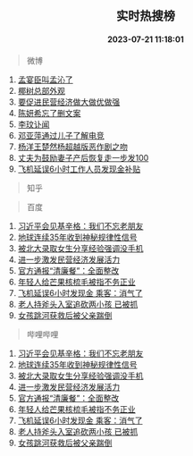 <div align="center"><h2>实时热搜榜</h2><h4>2023-07-21 11:18:01</h4></div>

> 微博  

1. [孟宴臣叫孟沁了](https://s.weibo.com/weibo?q=%23%E5%AD%9F%E5%AE%B4%E8%87%A3%E5%8F%AB%E5%AD%9F%E6%B2%81%E4%BA%86%23&t=31&band_rank=1&Refer=top)<br />
2. [椰树总部外观](https://s.weibo.com/weibo?q=%E6%A4%B0%E6%A0%91%E6%80%BB%E9%83%A8%E5%A4%96%E8%A7%82&t=31&band_rank=2&Refer=top)<br />
3. [要促进民营经济做大做优做强](https://s.weibo.com/weibo?q=%23%E8%A6%81%E4%BF%83%E8%BF%9B%E6%B0%91%E8%90%A5%E7%BB%8F%E6%B5%8E%E5%81%9A%E5%A4%A7%E5%81%9A%E4%BC%98%E5%81%9A%E5%BC%BA%23&t=31&band_rank=3&Refer=top)<br />
4. [陈妍希忘了删文案](https://s.weibo.com/weibo?q=%23%E9%99%88%E5%A6%8D%E5%B8%8C%E5%BF%98%E4%BA%86%E5%88%A0%E6%96%87%E6%A1%88%23&t=31&band_rank=4&Refer=top)<br />
5. [李玟讣闻](https://s.weibo.com/weibo?q=%23%E6%9D%8E%E7%8E%9F%E8%AE%A3%E9%97%BB%23&t=31&band_rank=5&Refer=top)<br />
6. [邓亚萍通过儿子了解电竞](https://s.weibo.com/weibo?q=%23%E9%82%93%E4%BA%9A%E8%90%8D%E9%80%9A%E8%BF%87%E5%84%BF%E5%AD%90%E4%BA%86%E8%A7%A3%E7%94%B5%E7%AB%9E%23&t=31&band_rank=6&Refer=top)<br />
7. [杨洋王楚然杨超越版恶作剧之吻](https://s.weibo.com/weibo?q=%23%E6%9D%A8%E6%B4%8B%E7%8E%8B%E6%A5%9A%E7%84%B6%E6%9D%A8%E8%B6%85%E8%B6%8A%E7%89%88%E6%81%B6%E4%BD%9C%E5%89%A7%E4%B9%8B%E5%90%BB%23&t=31&band_rank=7&Refer=top)<br />
8. [丈夫为鼓励妻子产后恢复走一步发100](https://s.weibo.com/weibo?q=%23%E4%B8%88%E5%A4%AB%E4%B8%BA%E9%BC%93%E5%8A%B1%E5%A6%BB%E5%AD%90%E4%BA%A7%E5%90%8E%E6%81%A2%E5%A4%8D%E8%B5%B0%E4%B8%80%E6%AD%A5%E5%8F%91100%23&t=31&band_rank=8&Refer=top)<br />
9. [飞机延误6小时工作人员发现金补贴](https://s.weibo.com/weibo?q=%23%E9%A3%9E%E6%9C%BA%E5%BB%B6%E8%AF%AF6%E5%B0%8F%E6%97%B6%E5%B7%A5%E4%BD%9C%E4%BA%BA%E5%91%98%E5%8F%91%E7%8E%B0%E9%87%91%E8%A1%A5%E8%B4%B4%23&t=31&band_rank=9&Refer=top)<br />

> 知乎  


> 百度  

1. [习近平会见基辛格：我们不忘老朋友](https://www.baidu.com/s?wd=%E4%B9%A0%E8%BF%91%E5%B9%B3%E4%BC%9A%E8%A7%81%E5%9F%BA%E8%BE%9B%E6%A0%BC%EF%BC%9A%E6%88%91%E4%BB%AC%E4%B8%8D%E5%BF%98%E8%80%81%E6%9C%8B%E5%8F%8B&sa=fyb_news&rsv_dl=fyb_news)<br />
2. [地球连续35年收到神秘规律性信号](https://www.baidu.com/s?wd=%E5%9C%B0%E7%90%83%E8%BF%9E%E7%BB%AD35%E5%B9%B4%E6%94%B6%E5%88%B0%E7%A5%9E%E7%A7%98%E8%A7%84%E5%BE%8B%E6%80%A7%E4%BF%A1%E5%8F%B7&sa=fyb_news&rsv_dl=fyb_news)<br />
3. [被北大录取女生分享经验强调没手机](https://www.baidu.com/s?wd=%E8%A2%AB%E5%8C%97%E5%A4%A7%E5%BD%95%E5%8F%96%E5%A5%B3%E7%94%9F%E5%88%86%E4%BA%AB%E7%BB%8F%E9%AA%8C%E5%BC%BA%E8%B0%83%E6%B2%A1%E6%89%8B%E6%9C%BA&sa=fyb_news&rsv_dl=fyb_news)<br />
4. [进一步激发民营经济发展活力](https://www.baidu.com/s?wd=%E8%BF%9B%E4%B8%80%E6%AD%A5%E6%BF%80%E5%8F%91%E6%B0%91%E8%90%A5%E7%BB%8F%E6%B5%8E%E5%8F%91%E5%B1%95%E6%B4%BB%E5%8A%9B&sa=fyb_news&rsv_dl=fyb_news)<br />
5. [官方通报“清廉餐”：全面整改](https://www.baidu.com/s?wd=%E5%AE%98%E6%96%B9%E9%80%9A%E6%8A%A5%E2%80%9C%E6%B8%85%E5%BB%89%E9%A4%90%E2%80%9D%EF%BC%9A%E5%85%A8%E9%9D%A2%E6%95%B4%E6%94%B9&sa=fyb_news&rsv_dl=fyb_news)<br />
6. [年轻人给芒果核梳毛被指不务正业](https://www.baidu.com/s?wd=%E5%B9%B4%E8%BD%BB%E4%BA%BA%E7%BB%99%E8%8A%92%E6%9E%9C%E6%A0%B8%E6%A2%B3%E6%AF%9B%E8%A2%AB%E6%8C%87%E4%B8%8D%E5%8A%A1%E6%AD%A3%E4%B8%9A&sa=fyb_news&rsv_dl=fyb_news)<br />
7. [飞机延误6小时发现金 乘客：消气了](https://www.baidu.com/s?wd=%E9%A3%9E%E6%9C%BA%E5%BB%B6%E8%AF%AF6%E5%B0%8F%E6%97%B6%E5%8F%91%E7%8E%B0%E9%87%91+%E4%B9%98%E5%AE%A2%EF%BC%9A%E6%B6%88%E6%B0%94%E4%BA%86&sa=fyb_news&rsv_dl=fyb_news)<br />
8. [老人持斧头入室追砍两小孩 已被抓](https://www.baidu.com/s?wd=%E8%80%81%E4%BA%BA%E6%8C%81%E6%96%A7%E5%A4%B4%E5%85%A5%E5%AE%A4%E8%BF%BD%E7%A0%8D%E4%B8%A4%E5%B0%8F%E5%AD%A9+%E5%B7%B2%E8%A2%AB%E6%8A%93&sa=fyb_news&rsv_dl=fyb_news)<br />
9. [女孩跳河获救后被父亲踹倒](https://www.baidu.com/s?wd=%E5%A5%B3%E5%AD%A9%E8%B7%B3%E6%B2%B3%E8%8E%B7%E6%95%91%E5%90%8E%E8%A2%AB%E7%88%B6%E4%BA%B2%E8%B8%B9%E5%80%92&sa=fyb_news&rsv_dl=fyb_news)<br />

> 哔哩哔哩  

1. [习近平会见基辛格：我们不忘老朋友](https://www.baidu.com/s?wd=%E4%B9%A0%E8%BF%91%E5%B9%B3%E4%BC%9A%E8%A7%81%E5%9F%BA%E8%BE%9B%E6%A0%BC%EF%BC%9A%E6%88%91%E4%BB%AC%E4%B8%8D%E5%BF%98%E8%80%81%E6%9C%8B%E5%8F%8B&sa=fyb_news&rsv_dl=fyb_news)<br />
2. [地球连续35年收到神秘规律性信号](https://www.baidu.com/s?wd=%E5%9C%B0%E7%90%83%E8%BF%9E%E7%BB%AD35%E5%B9%B4%E6%94%B6%E5%88%B0%E7%A5%9E%E7%A7%98%E8%A7%84%E5%BE%8B%E6%80%A7%E4%BF%A1%E5%8F%B7&sa=fyb_news&rsv_dl=fyb_news)<br />
3. [被北大录取女生分享经验强调没手机](https://www.baidu.com/s?wd=%E8%A2%AB%E5%8C%97%E5%A4%A7%E5%BD%95%E5%8F%96%E5%A5%B3%E7%94%9F%E5%88%86%E4%BA%AB%E7%BB%8F%E9%AA%8C%E5%BC%BA%E8%B0%83%E6%B2%A1%E6%89%8B%E6%9C%BA&sa=fyb_news&rsv_dl=fyb_news)<br />
4. [进一步激发民营经济发展活力](https://www.baidu.com/s?wd=%E8%BF%9B%E4%B8%80%E6%AD%A5%E6%BF%80%E5%8F%91%E6%B0%91%E8%90%A5%E7%BB%8F%E6%B5%8E%E5%8F%91%E5%B1%95%E6%B4%BB%E5%8A%9B&sa=fyb_news&rsv_dl=fyb_news)<br />
5. [官方通报“清廉餐”：全面整改](https://www.baidu.com/s?wd=%E5%AE%98%E6%96%B9%E9%80%9A%E6%8A%A5%E2%80%9C%E6%B8%85%E5%BB%89%E9%A4%90%E2%80%9D%EF%BC%9A%E5%85%A8%E9%9D%A2%E6%95%B4%E6%94%B9&sa=fyb_news&rsv_dl=fyb_news)<br />
6. [年轻人给芒果核梳毛被指不务正业](https://www.baidu.com/s?wd=%E5%B9%B4%E8%BD%BB%E4%BA%BA%E7%BB%99%E8%8A%92%E6%9E%9C%E6%A0%B8%E6%A2%B3%E6%AF%9B%E8%A2%AB%E6%8C%87%E4%B8%8D%E5%8A%A1%E6%AD%A3%E4%B8%9A&sa=fyb_news&rsv_dl=fyb_news)<br />
7. [飞机延误6小时发现金 乘客：消气了](https://www.baidu.com/s?wd=%E9%A3%9E%E6%9C%BA%E5%BB%B6%E8%AF%AF6%E5%B0%8F%E6%97%B6%E5%8F%91%E7%8E%B0%E9%87%91+%E4%B9%98%E5%AE%A2%EF%BC%9A%E6%B6%88%E6%B0%94%E4%BA%86&sa=fyb_news&rsv_dl=fyb_news)<br />
8. [老人持斧头入室追砍两小孩 已被抓](https://www.baidu.com/s?wd=%E8%80%81%E4%BA%BA%E6%8C%81%E6%96%A7%E5%A4%B4%E5%85%A5%E5%AE%A4%E8%BF%BD%E7%A0%8D%E4%B8%A4%E5%B0%8F%E5%AD%A9+%E5%B7%B2%E8%A2%AB%E6%8A%93&sa=fyb_news&rsv_dl=fyb_news)<br />
9. [女孩跳河获救后被父亲踹倒](https://www.baidu.com/s?wd=%E5%A5%B3%E5%AD%A9%E8%B7%B3%E6%B2%B3%E8%8E%B7%E6%95%91%E5%90%8E%E8%A2%AB%E7%88%B6%E4%BA%B2%E8%B8%B9%E5%80%92&sa=fyb_news&rsv_dl=fyb_news)<br />

